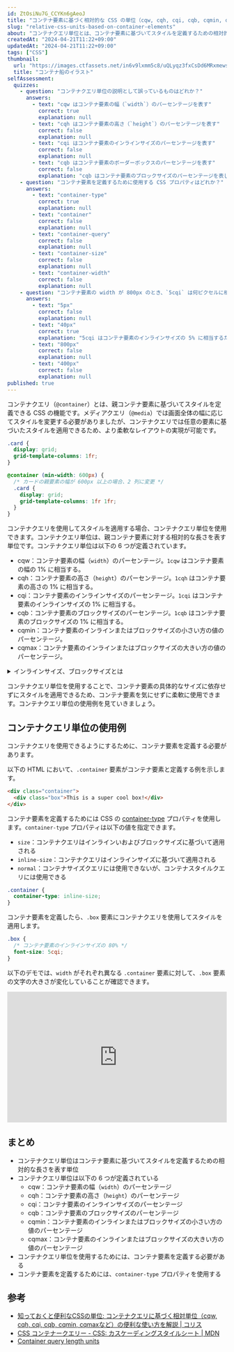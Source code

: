 ```yaml
---
id: ZtOsiNu7G_CCYKn6gAeoJ
title: "コンテナ要素に基づく相対的な CSS の単位（cqw, cqh, cqi, cqb, cqmin, cqmax）"
slug: "relative-css-units-based-on-container-elements"
about: "コンテナクエリ単位とは、コンテナ要素に基づいてスタイルを定義するための相対的な長さを表す単位です。例えば `1cqw` はコンテナ要素の幅の 1% に相当します。"
createdAt: "2024-04-21T11:22+09:00"
updatedAt: "2024-04-21T11:22+09:00"
tags: ["CSS"]
thumbnail:
  url: "https://images.ctfassets.net/in6v9lxmm5c8/uQLyqz3fxCsDd6MRxmews/8b7cad4f67f60c3629805c51fec95a42/container-ship_13264.png"
  title: "コンテナ船のイラスト"
selfAssessment:
  quizzes:
    - question: "コンテナクエリ単位の説明として誤っているものはどれか？"
      answers:
        - text: "cqw はコンテナ要素の幅（`width`）のパーセンテージを表す"
          correct: true
          explanation: null
        - text: "cqh はコンテナ要素の高さ（`height`）のパーセンテージを表す"
          correct: false
          explanation: null
        - text: "cqi はコンテナ要素のインラインサイズのパーセンテージを表す"
          correct: false
          explanation: null
        - text: "cqb はコンテナ要素のボーダーボックスのパーセンテージを表す"
          correct: false
          explanation: "cqb はコンテナ要素のブロックサイズのパーセンテージを表します。"
    - question: "コンテナ要素を定義するために使用する CSS プロパティはどれか？"
      answers:
        - text: "container-type"
          correct: true
          explanation: null
        - text: "container"
          correct: false
          explanation: null
        - text: "container-query"
          correct: false
          explanation: null
        - text: "container-size"
          correct: false
          explanation: null
        - text: "container-width"
          correct: false
          explanation: null
    - question: "コンテナ要素の width が 800px のとき、`5cqi` は何ピクセルに相当するか？"
      answers:
        - text: "5px"
          correct: false
          explanation: null
        - text: "40px"
          correct: true
          explanation: "5cqi はコンテナ要素のインラインサイズの 5% に相当するため、800px の 5% は 40px です。"
        - text: "800px"
          correct: false
          explanation: null
        - text: "400px"
          correct: false
          explanation: null
published: true
---
```

コンテナクエリ（`@container`）とは、親コンテナ要素に基づいてスタイルを定義できる CSS の機能です。メディアクエリ（`@media`）では画面全体の幅に応じてスタイルを変更する必要がありましたが、コンテナクエリでは任意の要素に基づいたスタイルを適用できるため、より柔軟なレイアウトの実現が可能です。

```css
.card {
  display: grid;
  grid-template-columns: 1fr;
}

@container (min-width: 600px) {
  /* カードの親要素の幅が 600px 以上の場合、2 列に変更 */
  .card {
    display: grid;
    grid-template-columns: 1fr 1fr;
  }
}
```

コンテナクエリを使用してスタイルを適用する場合、コンテナクエリ単位を使用できます。コンテナクエリ単位は、親コンテナ要素に対する相対的な長さを表す単位です。コンテナクエリ単位は以下の 6 つが定義されています。

- cqw：コンテナ要素の幅（`width`）のパーセンテージ。`1cqw` はコンテナ要素の幅の 1% に相当する。
- cqh：コンテナ要素の高さ（`height`）のパーセンテージ。`1cqh` はコンテナ要素の高さの 1% に相当する。
- cqi：コンテナ要素のインラインサイズのパーセンテージ。`1cqi` はコンテナ要素のインラインサイズの 1% に相当する。
- cqb：コンテナ要素のブロックサイズのパーセンテージ。`1cqb` はコンテナ要素のブロックサイズの 1% に相当する。
- cqmin：コンテナ要素のインラインまたはブロックサイズの小さい方の値のパーセンテージ。
- cqmax：コンテナ要素のインラインまたはブロックサイズの大きい方の値のパーセンテージ。

<details>
<summary>インラインサイズ、ブロックサイズとは</summary>

インラインサイズ、ブロックサイズとは [CSS の論理プロパティ](https://developer.mozilla.org/ja/docs/Web/CSS/CSS_logical_properties_and_values) における概念です。簡単に説明すると、インラインサイズは幅（`width`）に、ブロックサイズは高さ（`height`）に対応します。

論理プロパティは言語表記方向（LTR または RTL）に依存してレイアウトを制御するという目的で導入されました。例えば、英語のような左から右に書かれる言語では、`left` が `start` に、`right` が `end` に対応しています。反対にアラビア語のような右から左に書かれる言語では、`left` が `end` に、`right` が `start` に対応しています。

将来の多言語対応に備えて、普段から論理プロパティを使用することが好ましいでしょう。

</details>

コンテナクエリ単位を使用することで、コンテナ要素の具体的なサイズに依存せずにスタイルを適用できるため、コンテナ要素を気にせずに柔軟に使用できます。コンテナクエリ単位の使用例を見ていきましょう。

## コンテナクエリ単位の使用例

コンテナクエリを使用できるようにするために、コンテナ要素を定義する必要があります。

以下の HTML において、`.container` 要素がコンテナ要素と定義する例を示します。

```html
<div class="container">
  <div class="box">This is a super cool box!</div>
</div>
```

コンテナ要素を定義するためには CSS の [container-type](https://developer.mozilla.org/ja/docs/Web/CSS/container-type) プロパティを使用します。`container-type` プロパティは以下の値を指定できます。

- `size`：コンテナクエリはインラインいおよびブロックサイズに基づいて適用される
- `inline-size`：コンテナクエリはインラインサイズに基づいて適用される
- `normal`：コンテナサイズクエリには使用できないが、コンテナスタイルクエリには使用できる

```css
.container {
  container-type: inline-size;
}
```

コンテナ要素を定義したら、`.box` 要素にコンテナクエリを使用してスタイルを適用します。

```css
.box {
  /* コンテナ要素のインラインサイズの 80% */
  font-size: 5cqi;
}
```

以下のデモでは、`width` がそれぞれ異なる `.container` 要素に対して、`.box` 要素の文字の大きさが変化していることが確認できます。

<iframe height="300" style="width: 100%;" scrolling="no" title="Untitled" src="https://codepen.io/azukiazusa1/embed/jORQQgK?default-tab=css%2Cresult" frameborder="no" loading="lazy" allowtransparency="true" allowfullscreen="true">
  See the Pen <a href="https://codepen.io/azukiazusa1/pen/jORQQgK">
  Untitled</a> by azukiazusa1 (<a href="https://codepen.io/azukiazusa1">@azukiazusa1</a>)
  on <a href="https://codepen.io">CodePen</a>.
</iframe>

## まとめ

- コンテナクエリ単位はコンテナ要素に基づいてスタイルを定義するための相対的な長さを表す単位
- コンテナクエリ単位は以下の 6 つが定義されている
  - cqw：コンテナ要素の幅（`width`）のパーセンテージ
  - cqh：コンテナ要素の高さ（`height`）のパーセンテージ
  - cqi：コンテナ要素のインラインサイズのパーセンテージ
  - cqb：コンテナ要素のブロックサイズのパーセンテージ
  - cqmin：コンテナ要素のインラインまたはブロックサイズの小さい方の値のパーセンテージ
  - cqmax：コンテナ要素のインラインまたはブロックサイズの大きい方の値のパーセンテージ
- コンテナクエリ単位を使用するためには、コンテナ要素を定義する必要がある
- コンテナ要素を定義するためには、`container-type` プロパティを使用する

## 参考

- [知っておくと便利なCSSの単位: コンテナクエリに基づく相対単位（cqw, cqh, cqi, cqb, cqmin, cqmaxなど）の便利な使い方を解説 | コリス](https://coliss.com/articles/build-websites/operation/css/container-query-length-units.html)
- [CSS コンテナークエリー - CSS: カスケーディングスタイルシート | MDN](https://developer.mozilla.org/ja/docs/Web/CSS/CSS_containment/Container_queries)
- [Container query length units](https://developer.mozilla.org/en-US/docs/Web/CSS/length#container_query_length_units)
